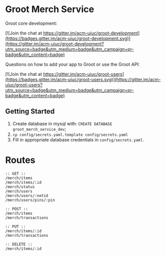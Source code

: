 # Groot Merch Service

Groot core development:

[![Join the chat at https://gitter.im/acm-uiuc/groot-development](https://badges.gitter.im/acm-uiuc/groot-development.svg)](https://gitter.im/acm-uiuc/groot-development?utm_source=badge&utm_medium=badge&utm_campaign=pr-badge&utm_content=badge)

Questions on how to add your app to Groot or use the Groot API:

[![Join the chat at https://gitter.im/acm-uiuc/groot-users](https://badges.gitter.im/acm-uiuc/groot-users.svg)](https://gitter.im/acm-uiuc/groot-users?utm_source=badge&utm_medium=badge&utm_campaign=pr-badge&utm_content=badge)

## Getting Started

1. Create database in mysql with: `CREATE DATABASE groot_merch_service_dev`;
2. `cp config/secrets.yaml.template config/secrets.yaml`
3. Fill in appropriate database credentials in `config/secrets.yaml`.

# Routes
```
:: GET ::
/merch/items
/merch/items/:id
/merch/status
/merch/users
/merch/users/:netid
/merch/users/pins/:pin

:: POST ::
/merch/items
/merch/transactions

:: PUT ::
/merch/items/:id
/merch/transactions

:: DELETE ::
/merch/items/:id
```
